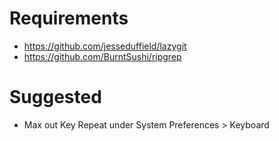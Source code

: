# Requirements
- https://github.com/jesseduffield/lazygit
- https://github.com/BurntSushi/ripgrep

# Suggested
- Max out Key Repeat under System Preferences > Keyboard
